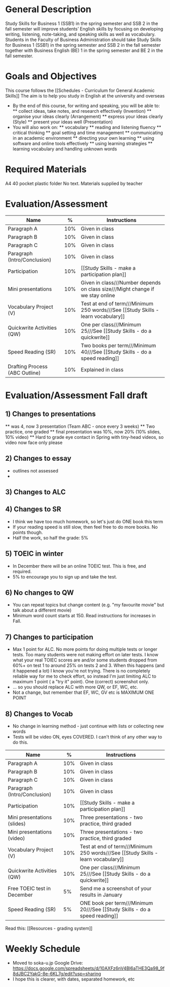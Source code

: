 # General Description
Study Skills for Business 1 (SSB1) in the spring semester and SSB 2 in the fall semester will improve students’
English skills by focusing on developing writing, listening, note-taking, and speaking skills as well as vocabulary.
Students in the Faculty of Business Administration should take Study Skills for Business 1 (SSB1) in the spring
semester and SSB 2 in the fall semester together with Business English (BE) 1 in the spring semester and BE 2 in
the fall semester.

# Goals and Objectives
This course follows the [[Schedules - Curriculum for General Academic Skills]]
The aim is to help you study in English at the university and overseas

* By the end of this course, for writing and speaking, you will be able to:
** collect ideas, take notes, and research effectively (Invention)
** organise your ideas clearly (Arrangement)
** express your ideas clearly (Style)
** present your ideas well (Presentation)
* You will also work on:
** vocabulary
** reading and listening fluency
** critical thinking
** goal setting and time management
** communicating in an academic environment
** directing your own learning
** using software and online tools effectively
** using learning strategies
** learning vocabulary and handling unknown words

# Required Materials
A4 40 pocket plastic folder
No text. Materials supplied by teacher

# Evaluation/Assessment
Name                        |%      |Instructions
----------------------------|-------|-------------
Paragraph A                 |10%    |Given in class
Paragraph B                 |10%    |Given in class    
Paragraph C                 |10%    |Given in class
Paragraph (Intro/Conclusion)|10%|Given in class
Participation               |10%    |[[Study Skills - make a participation plan]]   
Mini presentations          |10%    |Given in class///Number depends on class size///Might change if we stay online
Vocabulary Project (V)      |10%    |Test at end of term///Minimum 250 words///See [[Study Skills - learn vocabulary]]
Quickwrite Activities (QW)  |10%    |One per class///Minimum 25///See [[Study Skills - do a quickwrite]]    
Speed Reading (SR)          |10%    |Two books per term///Minimum 40///See [[Study Skills - do a speed reading]]
Drafting Process (ABC Outline)|10%  |Explained in class

# Evaluation/Assessment Fall draft
## 1) Changes to presentations
** was 4, now 3 presentation (Team ABC -  once every 3 weeks)
** Two practice, one graded
** final presentation was 10%, now 20% (10% slides, 10% video)
** Hard to grade eye contact in Spring with tiny-head videos, so video now face only please

## 2) Changes to essay
* outlines not assessed 
* 

## 3) Changes to ALC


## 4) Changes to SR
* I think we have too much homework, so let's just do ONE book this term
* If your reading speed is still slow, then feel free to do more books. No points though. 
* Half the work, so half the grade: 5% 

## 5) TOEIC in winter
* In December there will be an online TOEIC test. This is free, and required.
* 5% to encourage you to sign up and take the test. 

## 6) No changes to QW
* You can repeat topics but change content (e.g. "my favourite movie" but talk about a different movie)
* Minimum word count starts at 150. Read instructions for increases in Fall. 

## 7) Changes to participation
* Max 1 point for ALC. No more points for doing multiple tests or longer tests. Too many students were not making effort on later tests. I know what your real TOIEC scores are and/or some students dropped from 60%+ on test 1 to around 25% on tests 2 and 3. When this happens (and it happened a lot) I know you're not trying. There is no completely reliable way for me to check effort, so instead I'm just limiting ALC to maximum 1 point ( a "try it" point). One (correct) screenshot only. 
* ... so you should replace ALC with more QW, or EF, WC, etc. 
* Not a change, but remember that EF, WC, GV etc is MAXIMUM ONE POINT

## 8) Changes to Vocab
* No change in learning method - just continue with lists or collecting new words
* Tests will be video ON, eyes COVERED. I can't think of any other way to do this. 


Name                        |%      |Instructions
----------------------------|-------|-------------
Paragraph A                 |10%    |Given in class
Paragraph B                 |10%    |Given in class    
Paragraph C                 |10%    |Given in class
Paragraph (Intro/Conclusion)|10% 	|Given in class
Participation               |10%    |[[Study Skills - make a participation plan]]   
Mini presentations (slides) |10%    |Three presentations - two practice, third graded
Mini presentations (video)  |10%    |Three presentations - two practice, third graded
Vocabulary Project (V)      |10%    |Test at end of term///Minimum 250 words///See [[Study Skills - learn vocabulary]]
Quickwrite Activities (QW)  |10%    |One per class///Minimum 25///See [[Study Skills - do a quickwrite]]    
Free TOEIC test in December |5%     |Send me a screenshot of your results in January
Speed Reading (SR)          |5%     |ONE book per term///Minimum 20///See [[Study Skills - do a speed reading]]


Read this: [[Resources - grading system]]


# Weekly Schedule
* Moved to soka-u.jp Google Drive: https://docs.google.com/spreadsheets/d/10AXFz6nV4BI6aTHE3Qa98_9f8dJBC2YakG-8e-6KL7g/edit?usp=sharing
* I hope this is clearer, with dates, separated homework, etc


